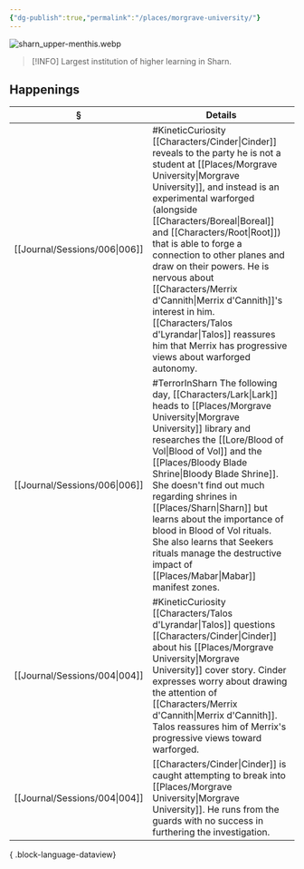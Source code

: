 ```yaml
---
{"dg-publish":true,"permalink":"/places/morgrave-university/"}
---
```


![sharn_upper-menthis.webp](/img/user/z_attachments/sharn_upper-menthis.webp)

> [!INFO] Largest institution of higher learning in Sharn.

## Happenings
| §                                | Details                                                                                                                                                                                                                                                                                                                                                                                                                       |
| -------------------------------- | ----------------------------------------------------------------------------------------------------------------------------------------------------------------------------------------------------------------------------------------------------------------------------------------------------------------------------------------------------------------------------------------------------------------------------- |
| [[Journal/Sessions/006\|006]] | #KineticCuriosity [[Characters/Cinder\|Cinder]] reveals to the party he is not a student at [[Places/Morgrave University\|Morgrave University]], and instead is an experimental warforged (alongside [[Characters/Boreal\|Boreal]] and [[Characters/Root\|Root]]) that is able to forge a connection to other planes and draw on their powers. He is nervous about [[Characters/Merrix d'Cannith\|Merrix d'Cannith]]'s interest in him. [[Characters/Talos d'Lyrandar\|Talos]] reassures him that Merrix has progressive views about warforged autonomy. |
| [[Journal/Sessions/006\|006]] | #TerrorInSharn The following day, [[Characters/Lark\|Lark]] heads to [[Places/Morgrave University\|Morgrave University]] library and researches the [[Lore/Blood of Vol\|Blood of Vol]] and the [[Places/Bloody Blade Shrine\|Bloody Blade Shrine]]. She doesn't find out much regarding shrines in [[Places/Sharn\|Sharn]] but learns about the importance of blood in Blood of Vol rituals. She also learns that Seekers rituals manage the destructive impact of [[Places/Mabar\|Mabar]] manifest zones.                                           |
| [[Journal/Sessions/004\|004]] | #KineticCuriosity [[Characters/Talos d'Lyrandar\|Talos]] questions [[Characters/Cinder\|Cinder]] about his [[Places/Morgrave University\|Morgrave University]] cover story. Cinder expresses worry about drawing the attention of [[Characters/Merrix d'Cannith\|Merrix d'Cannith]]. Talos reassures him of Merrix's progressive views toward warforged.                                                                                                                                                             |
| [[Journal/Sessions/004\|004]] | [[Characters/Cinder\|Cinder]] is caught attempting to break into [[Places/Morgrave University\|Morgrave University]]. He runs from the guards with no success in furthering the investigation.                                                                                                                                                                                                                                                                               |

{ .block-language-dataview}